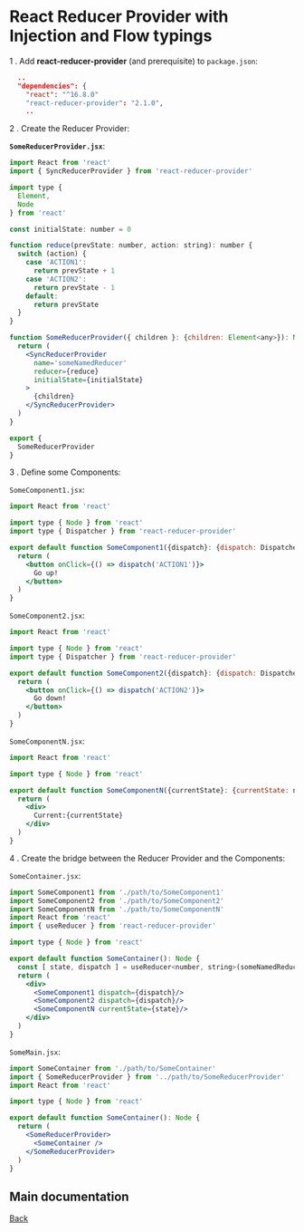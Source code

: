 # React Reducer Provider with Injection and Flow typings

1 . Add **react-reducer-provider** (and prerequisite) to `package.json`:

```json
  ..
  "dependencies": {
    "react": "^16.8.0"
    "react-reducer-provider": "2.1.0",
    ..
```

2 . Create the Reducer Provider:

**`SomeReducerProvider.jsx`**:

```jsx
import React from 'react'
import { SyncReducerProvider } from 'react-reducer-provider'

import type {
  Element,
  Node
} from 'react'

const initialState: number = 0

function reduce(prevState: number, action: string): number {
  switch (action) {
    case 'ACTION1':
      return prevState + 1
    case 'ACTION2':
      return prevState - 1
    default:
      return prevState
  }
}

function SomeReducerProvider({ children }: {children: Element<any>}): Node {
  return (
    <SyncReducerProvider
      name='someNamedReducer'
      reducer={reduce}
      initialState={initialState}
    >
      {children}
    </SyncReducerProvider>
  )
}

export {
  SomeReducerProvider
}
```

3 . Define some Components:

`SomeComponent1.jsx`:

```jsx
import React from 'react'

import type { Node } from 'react'
import type { Dispatcher } from 'react-reducer-provider'

export default function SomeComponent1({dispatch}: {dispatch: Dispatcher<string>}): Node {
  return (
    <button onClick={() => dispatch('ACTION1')}>
      Go up!
    </button>
  )
}
```

`SomeComponent2.jsx`:

```jsx
import React from 'react'

import type { Node } from 'react'
import type { Dispatcher } from 'react-reducer-provider'

export default function SomeComponent2({dispatch}: {dispatch: Dispatcher<string>}): Node {
  return (
    <button onClick={() => dispatch('ACTION2')}>
      Go down!
    </button>
  )
}
```

`SomeComponentN.jsx`:

```jsx
import React from 'react'

import type { Node } from 'react'

export default function SomeComponentN({currentState}: {currentState: number}): Node {
  return (
    <div>
      Current:{currentState}
    </div>
  )
}
```

4 . Create the bridge between the Reducer Provider and the Components:

`SomeContainer.jsx`:

```jsx
import SomeComponent1 from './path/to/SomeComponent1'
import SomeComponent2 from './path/to/SomeComponent2'
import SomeComponentN from './path/to/SomeComponentN'
import React from 'react'
import { useReducer } from 'react-reducer-provider'

import type { Node } from 'react'

export default function SomeContainer(): Node {
  const [ state, dispatch ] = useReducer<number, string>(someNamedReducer)
  return (
    <div>
      <SomeComponent1 dispatch={dispatch}/>
      <SomeComponent2 dispatch={dispatch}/>
      <SomeComponentN currentState={state}/>
    </div>
  )
}
```

`SomeMain.jsx`:

```jsx
import SomeContainer from './path/to/SomeContainer'
import { SomeReducerProvider } from '../path/to/SomeReducerProvider'
import React from 'react'

import type { Node } from 'react'

export default function SomeContainer(): Node {
  return (
    <SomeReducerProvider>
      <SomeContainer />
    </SomeReducerProvider>
  )
}
```

## Main documentation

[Back](../README.md)
